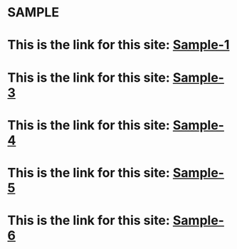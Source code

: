 # SAMPLE
# This is the link for this site: <a target="_blank" href="https://ronaksadh989.github.io/sample/sample-1/" >Sample-1</a>
# This is the link for this site: <a target="_blank" href="https://ronaksadh989.github.io/sample/sample-3/" >Sample-3</a>
# This is the link for this site: <a target="_blank" href="https://ronaksadh989.github.io/sample/sample-4/" >Sample-4</a>
# This is the link for this site: <a target="_blank" href="https://ronaksadh989.github.io/sample/sample-5/" >Sample-5</a>
# This is the link for this site: <a target="_blank" href="https://ronaksadh989.github.io/sample/sample-6/" >Sample-6</a>


